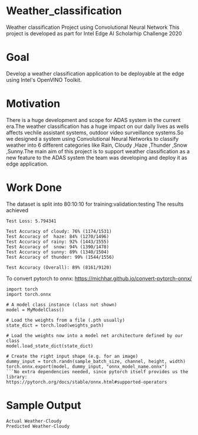 # Weather_classification
Weather classification Project using Convolutional Neural Network
This project is developed as part for Intel Edge AI Scholarhip Challenge 2020 
# Goal
Develop a weather classification application to be deployable at the edge using Intel's OpenVINO Toolkit.
# Motivation
There is a huge development and scope for ADAS system in the current era.The weather classification has a huge impact on our daily lives as wells affects vechile assistant systems, outdoor video surveillance systems.So we designed a system using Convolutional Neural Networks to classify weather into 6 different categories like Rain, Cloudy ,Haze ,Thunder ,Snow ,Sunny.The main aim of this project is to support weather classification as a new feature to the ADAS system the team was developing and deploy it as edge application.
# Work Done
The dataset is split into 80:10:10 for training:validation:testing
The results achieved 
```
Test Loss: 5.794341

Test Accuracy of cloudy: 76% (1174/1531)
Test Accuracy of  haze: 84% (1270/1496)
Test Accuracy of rainy: 92% (1443/1555)
Test Accuracy of  snow: 94% (1390/1478)
Test Accuracy of sunny: 89% (1340/1504)
Test Accuracy of thunder: 99% (1544/1556)

Test Accuracy (Overall): 89% (8161/9120)
```
To convert pytorch to onnx: https://michhar.github.io/convert-pytorch-onnx/
```
import torch
import torch.onnx

# A model class instance (class not shown)
model = MyModelClass()

# Load the weights from a file (.pth usually)
state_dict = torch.load(weights_path)

# Load the weights now into a model net architecture defined by our class
model.load_state_dict(state_dict)

# Create the right input shape (e.g. for an image)
dummy_input = torch.randn(sample_batch_size, channel, height, width)
torch.onnx.export(model, dummy_input, "onnx_model_name.onnx")
```No extra dependencies needed, since pytorch itself provides us the library: 
https://pytorch.org/docs/stable/onnx.html#supported-operators
```
# Sample Output
```
Actual Weather-Cloudy
Predicted Weather-Cloudy
```
